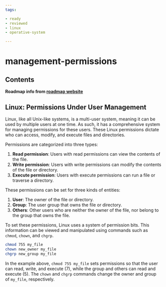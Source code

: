 ```yaml
---
tags:

- ready
- reviewed
- linux
- operative-system

---
```


# management-permissions

## Contents

__Roadmap info from [roadmap website](https://roadmap.sh/linux/user-management/permissions)__

## Linux: Permissions Under User Management

Linux, like all Unix-like systems, is a multi-user system, meaning it can be used by multiple users at one time. As such, it has a comprehensive system for managing permissions for these users. These Linux permissions dictate who can access, modify, and execute files and directories.

Permissions are categorized into three types:

1. __Read permission__: Users with read permissions can view the contents of the file.
2. __Write permission__: Users with write permissions can modify the contents of the file or directory.
3. __Execute permission__: Users with execute permissions can run a file or traverse a directory.

These permissions can be set for three kinds of entities:

1. __User__: The owner of the file or directory.
2. __Group__: The user group that owns the file or directory.
3. __Others__: Other users who are neither the owner of the file, nor belong to the group that owns the file.

To set these permissions, Linux uses a system of permission bits. This information can be viewed and manipulated using commands such as `chmod`, `chown`, and `chgrp`.

```bash
chmod 755 my_file
chown new_owner my_file
chgrp new_group my_file

```

In the example above, `chmod 755 my_file` sets permissions so that the user can read, write, and execute (7), while the group and others can read and execute (5). The `chown` and `chgrp` commands change the owner and group of `my_file`, respectively.

